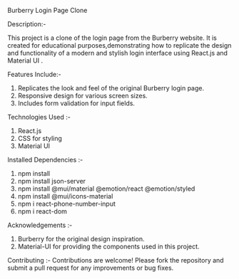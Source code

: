  Burberry Login Page Clone

Description:-

This project is a clone of the login page from the Burberry website. It is created for educational purposes,demonstrating how to replicate the design and functionality of a modern and stylish login interface using React.js and Material UI .


Features Include:-
1. Replicates the look and feel of the original Burberry login page.
2. Responsive design for various screen sizes.
3. Includes form validation for input fields.

Technologies Used :-
1. React.js
2. CSS for styling
3. Material UI 

Installed Dependencies :-
1. npm install
2. npm install json-server 
3. npm install @mui/material @emotion/react @emotion/styled
4. npm install @mui/icons-material
5. npm i react-phone-number-input
6. npm i react-dom

Acknowledgements :-
1. Burberry for the original design inspiration.
2. Material-UI for providing the components used in this project.

Contributing :-
Contributions are welcome! Please fork the repository and submit a pull request for any improvements or bug fixes.